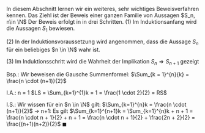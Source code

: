 In diesem Abschnitt lernen wir ein weiteres, sehr wichtiges Beweisverfahren kennen.
Das Ziehl ist der Beweis einer ganzen Familie von Aussagen $S_n, n\in \N$
Der Beweis erfolgt in in drei Schritten.
(1) Im Induktionsanfang wird die Aussagen $S_1$ bewiesen.

(2) In der Induktionsvoraussetzung wird angenommen, dass die Aussage $S_n$ für ein beliebiges $n \in \N$ wahr ist.

(3) Im Induktionsschritt wird die Wahrheit der Implikation $S_n \Rightarrow S_{n+1}$ gezeigt


Bsp.:
Wir beweisen die Gausche Summenformel:
$\Sum_{k = 1}^{n}{k} = \frac{n \cdot (n+1)}{2}$ 

I.A.: 
n = 1 $LS = \Sum_{k=1}^{1}k = 1 = \frac{1 \cdot 2}{2} = RS$

I.S.:
Wir wissen für ein $n \in \N$ gilt: $\Sum_{k=1}^{n}k = \frac{n \cdot (n+1)}{2}$
-> n+1:
Es gilt $\Sum_{k=1}^{n+1}k = \Sum_{k=1}^{n}k + n + 1 = \frac{n \cdot n + 1}{2} + n + 1 = \frac{n \cdot n + 1}{2} + \frac{2n + 2}{2} = \frac{(n+1)(n+2)}{2}$
$\blacksquare$ 
